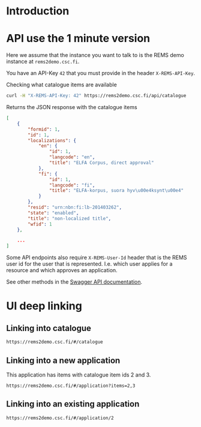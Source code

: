 # Introduction

# API use the 1 minute version

Here we assume that the instance you want to talk to is the REMS demo instance at `rems2demo.csc.fi`.

You have an API-Key `42` that you must provide in the header `X-REMS-API-Key`.

Checking what catalogue items are available

```sh
curl -H "X-REMS-API-Key: 42" https://rems2demo.csc.fi/api/catalogue
```

Returns the JSON response with the catalogue items

```json
[
    {
        "formid": 1,
        "id": 1,
        "localizations": {
            "en": {
                "id": 1,
                "langcode": "en",
                "title": "ELFA Corpus, direct approval"
            },
            "fi": {
                "id": 1,
                "langcode": "fi",
                "title": "ELFA-korpus, suora hyv\u00e4ksynt\u00e4"
            }
        },
        "resid": "urn:nbn:fi:lb-201403262",
        "state": "enabled",
        "title": "non-localized title",
        "wfid": 1
    },

    ...
]
```

Some API endpoints also require `X-REMS-User-Id` header that is the REMS user id for the user that is represented. I.e. which user applies for a resource and which approves an application.

See other methods in the [Swagger API documentation](https://rems2demo.scs.fi/swagger-ui).

# UI deep linking

## Linking into catalogue

```
https://rems2demo.csc.fi/#/catalogue
```

## Linking into a new application

This application has items with catalogue item ids 2 and 3.

```
https://rems2demo.csc.fi/#/application?items=2,3
```

## Linking into an existing application

```
https://rems2demo.csc.fi/#/application/2
```
